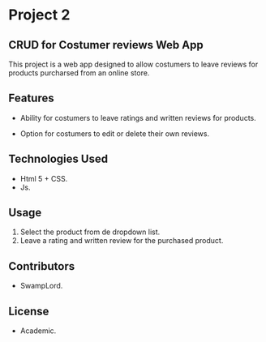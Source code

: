 # Project 2 

## CRUD for Costumer reviews Web App

This project is a web app designed to allow costumers to leave reviews for products purcharsed from an online store.

## Features

- Ability for costumers to leave ratings and written reviews for products.

- Option for costumers to edit or delete their own reviews.

## Technologies Used

- Html 5 + CSS.
- Js.

## Usage

1. Select the product from de dropdown list.
2. Leave a rating and written review for the purchased product.

## Contributors
- SwampLord.

## License

- Academic.